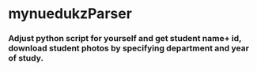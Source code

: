 # mynuedukzParser

### Adjust python script for yourself and get student name+ id, download student photos by specifying department and year of study.
